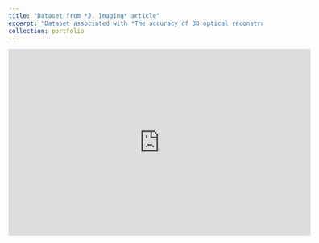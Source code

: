 ```yaml
---
title: "Dataset from *J. Imaging* article"
excerpt: "Dataset associated with *The accuracy of 3D optical reconstruction and additive manufacturing processes in reproducing detailed subject-specific anatomy* publication (Available to download also from [Figshare](https://doi.org/10.15131/shef.data.5426683.v1))."
collection: portfolio
---
```

<iframe src="https://widgets.figshare.com/articles/5426683/embed?show_title=1" width="600" height="371" allowfullscreen="true" frameborder="0"></iframe>
